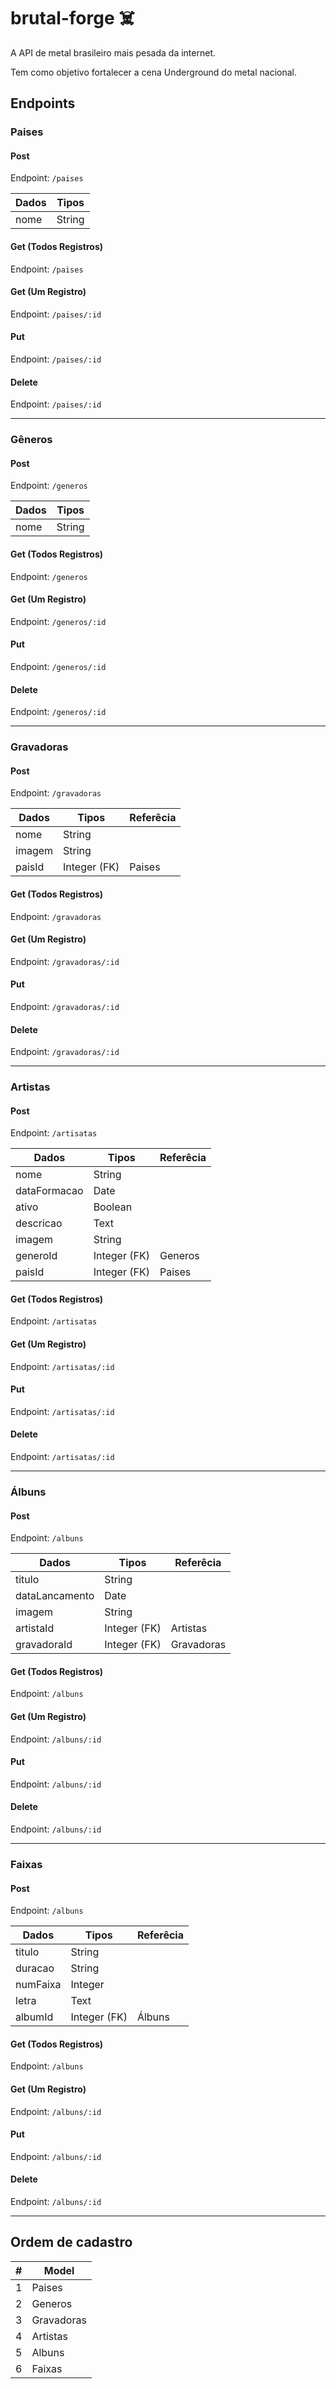 # brutal-forge :skull_and_crossbones:
<!-- <img width="50" src="https://cdn-icons-png.flaticon.com/512/1065/1065119.png"> -->

A API de metal brasileiro mais pesada da internet.

Tem como objetivo fortalecer a cena Underground do metal nacional.

## Endpoints

### Paises
#### Post

Endpoint: ```/paises```

| Dados | Tipos |
|-|-|
| nome | String |

#### Get (Todos Registros)
Endpoint: ```/paises```

#### Get (Um Registro)
Endpoint: ```/paises/:id```

#### Put
Endpoint: ```/paises/:id```

#### Delete
Endpoint: ```/paises/:id```

---

### Gêneros
#### Post

Endpoint: ```/generos```

| Dados | Tipos |
|-|-|
| nome | String |

#### Get (Todos Registros)

Endpoint: ```/generos```

#### Get (Um Registro)

Endpoint: ```/generos/:id```

#### Put

Endpoint: ```/generos/:id```

#### Delete

Endpoint: ```/generos/:id```

---

### Gravadoras
#### Post

Endpoint: ```/gravadoras```

| Dados | Tipos | Referêcia |
|-|-|-|
| nome | String |
| imagem | String |
| paisId | Integer (FK) | Paises |

#### Get (Todos Registros)

Endpoint: ```/gravadoras```

#### Get (Um Registro)

Endpoint: ```/gravadoras/:id```

#### Put

Endpoint: ```/gravadoras/:id```

#### Delete

Endpoint: ```/gravadoras/:id```

---

### Artistas
#### Post

Endpoint: ```/artisatas```

| Dados | Tipos | Referêcia |
|-|-|-|
| nome | String |
| dataFormacao | Date |
| ativo | Boolean |
| descricao | Text |
| imagem | String |
| generoId | Integer (FK) | Generos |
| paisId | Integer (FK) | Paises |

#### Get (Todos Registros)
Endpoint: ```/artisatas```

#### Get (Um Registro)
Endpoint: ```/artisatas/:id```

#### Put
Endpoint: ```/artisatas/:id```

#### Delete
Endpoint: ```/artisatas/:id```

---

### Álbuns
#### Post
Endpoint: ```/albuns```

| Dados | Tipos | Referêcia |
|-|-|-|
| titulo | String |
| dataLancamento | Date |
| imagem | String |
| artistaId | Integer (FK) | Artistas |
| gravadoraId | Integer (FK) | Gravadoras |

#### Get (Todos Registros)

Endpoint: ```/albuns```

#### Get (Um Registro)

Endpoint: ```/albuns/:id```

#### Put

Endpoint: ```/albuns/:id```

#### Delete

Endpoint: ```/albuns/:id```

---


### Faixas
#### Post

Endpoint: ```/albuns```

| Dados | Tipos | Referêcia |
|-|-|-|
| titulo | String |
| duracao | String |
| numFaixa | Integer |
| letra | Text |
| albumId | Integer (FK) | Álbuns |

#### Get (Todos Registros)

Endpoint: ```/albuns```

#### Get (Um Registro)

Endpoint: ```/albuns/:id```

#### Put

Endpoint: ```/albuns/:id```

#### Delete

Endpoint: ```/albuns/:id```

---

## Ordem de cadastro

|#|Model|
|-|-|
|1|Paises|
|2|Generos|
|3|Gravadoras|
|4|Artistas|
|5|Albuns|
|6|Faixas|
